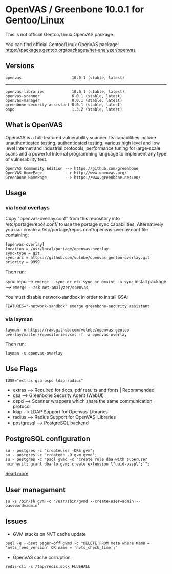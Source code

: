 # OpenVAS / Greenbone 10.0.1 for Gentoo/Linux

This is not official Gentoo/Linux OpenVAS package.

You can find official Gentoo/Linux OpenVAS package: 
https://packages.gentoo.org/packages/net-analyzer/openvas

## Versions

    openvas                      10.0.1 (stable, latest)

---------------------------------------

    openvas-libraries            10.0.1 (stable, latest)
    openvas-scanner              6.0.1 (stable, latest)
    openvas-manager              8.0.1 (stable, latest)
    greenbone-security-assistant 8.0.1 (stable, latest)
    ospd                         1.3.2 (stable, latest)

## What is OpenVAS

OpenVAS is a full-featured vulnerability scanner. Its capabilities include unauthenticated testing, authenticated testing, various high level and low level Internet and industrial protocols, performance tuning for large-scale scans and a powerful internal programming language to implement any type of vulnerability test.

    OpenVAS Community Edition --> https://github.com/greenbone
    OpenVAS HomePage          --> http://www.openvas.org/
    Greenbone HomePage        --> https://www.greenbone.net/en/

## Usage

### via local overlays

Copy "openvas-overlay.conf" from this repository into /etc/portage/repos.conf/ to use the portage sync capabilities.
Alternatively you can create a /etc/portage/repos.conf/openvas-overlay.conf file containing:

    [openvas-overlay]
    location = /usr/local/portage/openvas-overlay
    sync-type = git
    sync-uri = https://github.com/vulnbe/openvas-gentoo-overlay.git
    priority = 9999

Then run:

sync repo       --> `emerge --sync or eix-sync or emaint -a sync`
install package --> `emerge --ask net-analyzer/openvas`

You must disable network-sandbox in order to install GSA:
    
    FEATURES="-network-sandbox" emerge greenbone-security assistant

### via layman

    layman -o https://raw.github.com/vulnbe/openvas-gentoo-overlay/master/repositories.xml -f -a openvas-overlay

Then run:

    layman -s openvas-overlay

## Use Flags

    IUSE="extras gsa ospd ldap radius"

- extras     --> Required for docs, pdf results and fonts | Recommended
- gsa        --> Greenbone Security Agent (WebUI)
- ospd       --> Scanner wrappers which share the same communication protocol
- ldap       --> LDAP Support for Openvas-Libraries
- radius     --> Radius Support for OpenVAS-Libraries
- postgresql --> PostgreSQL backend

## PostgreSQL configuration

    su - postgres -c "createuser -DRS gvm";
    su - postgres -c "createdb -O gvm gvmd";
    su - postgres -c "psql gvmd -c 'create role dba with superuser noinherit; grant dba to gvm; create extension \"uuid-ossp\";'";
    
[Read more](https://github.com/greenbone/gvmd/blob/master/INSTALL.md#configure-postgresql-database-backend)

## User management

    su -s /bin/sh gvm -c "/usr/sbin/gvmd --create-user=admin --password=admin"

## Issues

- GVM stucks on NVT cache update

`psql -q --pset pager=off gvmd -c "DELETE FROM meta where name = 'nvts_feed_version' OR name = 'nvts_check_time';"`

- OpenVAS cache corruption

`redis-cli -s /tmp/redis.sock FLUSHALL`

